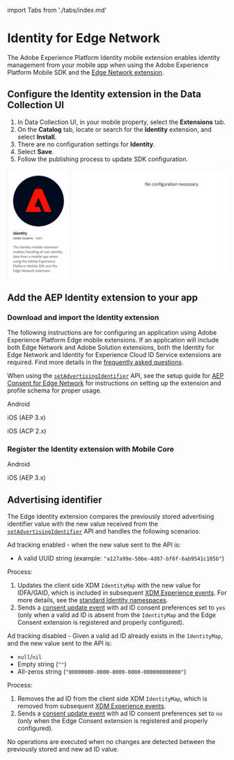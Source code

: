 import Tabs from './tabs/index.md'

# Identity for Edge Network

The Adobe Experience Platform Identity mobile extension enables identity management from your mobile app when using the Adobe Experience Platform Mobile SDK and the [Edge Network extension](../edge-network/index.md).

## Configure the Identity extension in the Data Collection UI

1. In Data Collection UI, in your mobile property, select the **Extensions** tab.
2. On the **Catalog** tab, locate or search for the **Identity** extension, and select **Install**.
3. There are no configuration settings for **Identity**.
4. Select **Save**.
5. Follow the publishing process to update SDK configuration.

![AEP Identity for Edge Network extension configuration](./assets/index/configuration.png)

## Add the AEP Identity extension to your app

### Download and import the Identity extension

<InlineAlert variant="info" slots="text"/>

The following instructions are for configuring an application using Adobe Experience Platform Edge mobile extensions. If an application will include both Edge Network and Adobe Solution extensions, both the Identity for Edge Network and Identity for Experience Cloud ID Service extensions are required. Find more details in the [frequently asked questions](./faq.md).

<InlineAlert variant="info" slots="text"/>

When using the [`setAdvertisingIdentifier`](./api-reference.md#setadvertisingidentifier) API, see the setup guide for [AEP Consent for Edge Network](../consent-for-edge-network/index.md) for instructions on setting up the extension and profile schema for proper usage.

<TabsBlock orientation="horizontal" slots="heading, content" repeat="3"/>

Android

<Tabs query="platform=android&task=download"/>

iOS (AEP 3.x)

<Tabs query="platform=ios-aep&task=download"/>

iOS (ACP 2.x)

<Tabs query="platform=ios-acp&task=download"/>

### Register the Identity extension with Mobile Core

<TabsBlock orientation="horizontal" slots="heading, content" repeat="2"/>

Android

<Tabs query="platform=android&task=register"/>

iOS (AEP 3.x)

<Tabs query="platform=ios-aep&task=register"/>

## Advertising identifier

The Edge Identity extension compares the previously stored advertising identifier value with the new value received from the [`setAdvertisingIdentifier`](./api-reference.md) API and handles the following scenarios:

Ad tracking enabled - when the new value sent to the API is:
- A valid UUID string (example: `"a127a99e-50be-4d87-bf6f-6ab9541c105b"`)

Process:
1. Updates the client side XDM `IdentityMap` with the new value for IDFA/GAID, which is included in subsequent [XDM Experience events](../edge-network/xdm-experience-events.md). For more details, see the [standard Identity namespaces](https://experienceleague.adobe.com/docs/experience-platform/identity/namespaces.html#standard).
2. Sends a [consent update event](https://experienceleague.adobe.com/docs/experience-platform/xdm/data-types/consents.html) with ad ID consent preferences set to `yes` (only when a valid ad ID is absent from the `IdentityMap` and the Edge Consent extension is registered and properly configured).

Ad tracking disabled - Given a valid ad ID already exists in the `IdentityMap`, and the new value sent to the API is:
- `null`/`nil`
- Empty string (`""`)
- All-zeros string (`"00000000-0000-0000-0000-000000000000"`)  

Process:
1. Removes the ad ID from the client side XDM `IdentityMap`, which is removed from subsequent [XDM Experience events](../edge-network/xdm-experience-events.md).
2. Sends a [consent update event](https://experienceleague.adobe.com/docs/experience-platform/xdm/data-types/consents.html) with ad ID consent preferences set to `no` (only when the Edge Consent extension is registered and properly configured).

No operations are executed when no changes are detected between the previously stored and new ad ID value.
